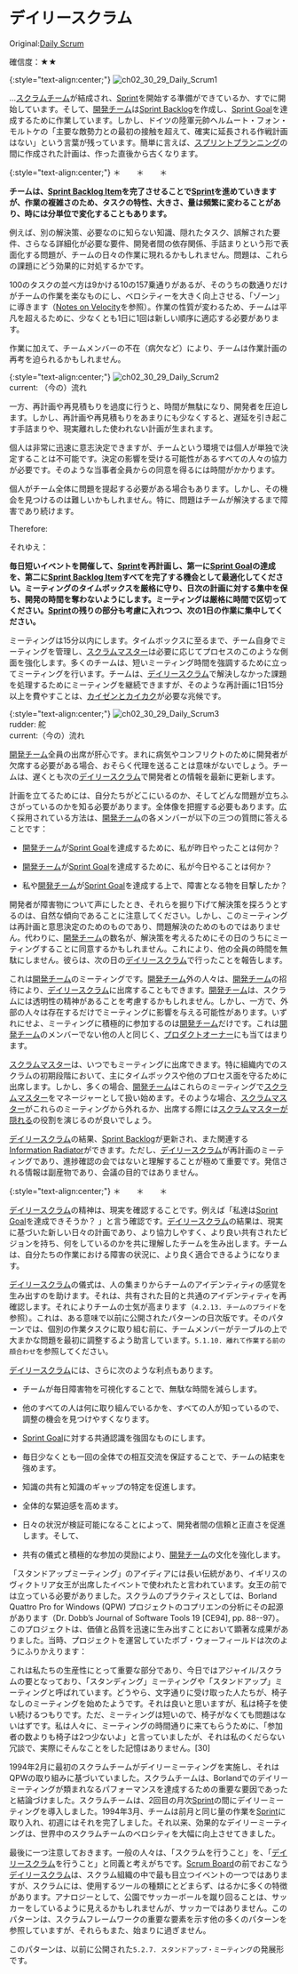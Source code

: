 # デイリースクラム

 Original:[Daily Scrum](https://sites.google.com/a/scrumplop.org/published-patterns/value-stream/sprint/daily-scrum)

確信度：★★

{:style="text-align:center;"}
![ch02_30_29_Daily_Scrum1](Images/ch02_30_29_Daily_Scrum1.png)

...[スクラムチーム](ch02_07_7_Scrum_Team.md)が結成され、[Sprint](https://sites.google.com/a/scrumplop.org/published-patterns/value-stream/sprint)​を開始する準備ができているか、すでに開始しています。そして、[開発チーム](ch02_14_14_Development_Team.md)​は[Sprint Backlog](https://sites.google.com/a/scrumplop.org/published-patterns/value-stream/sprint-backlog)​を作成し、[Sprint Goal](https://sites.google.com/a/scrumplop.org/published-patterns/value-stream/sprint-goal)​を達成するために作業しています。しかし、ドイツの陸軍元帥ヘルムート・フォン・モルトケの「主要な敵勢力との最初の接触を超えて、確実に延長される作戦計画はない」という言葉が残っています。簡単に言えば、[スプリントプランニング](ch02_25_24_Sprint_Planning.md)​の間に作成された計画は、作った直後から古くなります。

{:style="text-align:center;"}
＊　　＊　　＊

**チームは、​[Sprint Backlog Item](https://sites.google.com/a/scrumplop.org/published-patterns/value-stream/sprint-backlog/sprint-backlog-item)を完了させることで[Sprint](https://sites.google.com/a/scrumplop.org/published-patterns/value-stream/sprint)を進めていきますが、作業の複雑さのため、タスクの特性、大きさ、量は頻繁に変わることがあり、時には分単位で変化することもあります。**

例えば、別の解決策、必要なのに知らない知識、隠れたタスク、誤解された要件、さらなる詳細化が必要な要件、開発者間の依存関係、手詰まりという形で表面化する問題が、チームの日々の作業に現れるかもしれません。問題は、これらの課題にどう効果的に対処するかです。

100のタスクの並べ方は9かける10の157乗通りがあるが、そのうちの数通りだけがチームの作業を楽なものにし、ベロシティーを大きく向上させる、「ゾーン」に導きます（[Notes on Velocity](https://sites.google.com/a/scrumplop.org/published-patterns/value-stream/notes-on-velocity)を参照）。作業の性質が変わるため、チームは平凡を超えるために、少なくとも1日に1回は新しい順序に適応する必要があります。

作業に加えて、チームメンバーの不在（病欠など）により、チームは作業計画の再考を迫られるかもしれません。

{:style="text-align:center;"}
![ch02_30_29_Daily_Scrum2](Images/ch02_30_29_Daily_Scrum2.png)<br>
current: （今の）流れ

一方、再計画や再見積もりを過度に行うと、時間が無駄になり、開発者を圧迫します。しかし、再計画や再見積もりをあまりにも少なくすると、遅延を引き起こす手詰まりや、現実離れした使われない計画が生まれます。

個人は非常に迅速に意志決定できますが、チームという環境では個人が単独で決定することは不可能です。決定の影響を受ける可能性があるすべての人々の協力が必要です。そのような当事者全員からの同意を得るには時間がかかります。

個人がチーム全体に問題を提起する必要がある場合もあります。しかし、その機会を見つけるのは難しいかもしれません。特に、問題はチームが解決するまで障害であり続けます。

Therefore:

それゆえ：

**毎日短いイベントを開催して、[Sprint](https://sites.google.com/a/scrumplop.org/published-patterns/value-stream/sprint)を再計画し、第一に[Sprint Goal](https://sites.google.com/a/scrumplop.org/published-patterns/value-stream/sprint-goal)の達成を、第二に[Sprint Backlog Item](https://sites.google.com/a/scrumplop.org/published-patterns/value-stream/sprint-backlog/sprint-backlog-item)すべてを完了する機会として最適化してください。ミーティングのタイムボックスを厳格に守り、日次の計画に対する集中を保ち、開発の時間を奪わないようにします。ミーティングは厳格に時間で区切ってください。[Sprint](https://sites.google.com/a/scrumplop.org/published-patterns/value-stream/sprint)の残りの部分も考慮に入れつつ、次の1日の作業に集中してください。**

ミーティングは15分以内にします。タイムボックスに至るまで、チーム自身でミーティングを管理し、[スクラムマスター](ch02_20_19_ScrumMaster.md)は必要に応じてプロセスのこのような側面を強化します。多くのチームは、短いミーティング時間を強調するために立ってミーティングを行います。チームは、[デイリースクラム](ch02_30_29_Daily_Scrum.md)で解決しなかった課題を処理するためにミーティングを継続できますが、そのような再計画に1日15分以上を費やすことは、[カイゼンとカイカク](ch02_19_Kaizen_and_Kaikaku.md)が必要な兆候です。

{:style="text-align:center;"}
![ch02_30_29_Daily_Scrum3](Images/ch02_30_29_Daily_Scrum3.png)<br>
rudder: 舵<br>current:（今の）流れ

[開発チーム](ch02_14_14_Development_Team.md)全員の出席が肝心です。まれに病気やコンフリクトのために開発者が欠席する必要がある場合、おそらく代理を送ることは意味がないでしょう。チームは、遅くとも次の[デイリースクラム](ch02_30_29_Daily_Scrum.md)で開発者との情報を最新に更新します。

計画を立てるためには、自分たちがどこにいるのか、そしてどんな問題が立ちふさがっているのかを知る必要があります。全体像を把握する必要もあります。広く採用されている方法は、[開発チーム](ch02_14_14_Development_Team.md)の各メンバーが以下の三つの質問に答えることです：

* [開発チーム](ch02_14_14_Development_Team.md)が[Sprint Goal](https://sites.google.com/a/scrumplop.org/published-patterns/value-stream/sprint-goal)を達成するために、私が昨日やったことは何か？

* [開発チーム](ch02_14_14_Development_Team.md)が[Sprint Goal](https://sites.google.com/a/scrumplop.org/published-patterns/value-stream/sprint-goal)を達成するために、私が今日やることは何か？

* 私や[開発チーム](ch02_14_14_Development_Team.md)が[Sprint Goal](https://sites.google.com/a/scrumplop.org/published-patterns/value-stream/sprint-goal)を達成する上で、障害となる物を目撃したか？

開発者が障害物について声にしたとき、それらを掘り下げて解決策を探ろうとするのは、自然な傾向であることに注意してください。しかし、このミーティングは再計画と意思決定のためのものであり、問題解決のためのものではありません。代わりに、[開発チーム](ch02_14_14_Development_Team.md)の数名が、解決策を考えるためにその日のうちにミーティングすることに同意するかもしれません。これにより、他の全員の時間を無駄にしません。彼らは、次の日の[デイリースクラム](ch02_30_29_Daily_Scrum.md)で行ったことを報告します。

これは[開発チーム](ch02_14_14_Development_Team.md)のミーティングです。[開発チーム](ch02_14_14_Development_Team.md)外の人々は、[開発チーム](ch02_14_14_Development_Team.md)の招待により、[デイリースクラム](ch02_30_29_Daily_Scrum.md)に出席することもできます。[開発チーム](ch02_14_14_Development_Team.md)は、スクラムには透明性の精神があることを考慮するかもしれません。しかし、一方で、外部の人々は存在するだけでミーティングに影響を与える可能性があります。いずれにせよ、ミーティングに積極的に参加するのは[開発チーム](ch02_14_14_Development_Team.md)だけです。これは[開発チーム](ch02_14_14_Development_Team.md)のメンバーでない他の人と同じく、[プロダクトオーナー](ch02_11_11_Product_Owner.md)にも当てはまります。

[スクラムマスター](ch02_20_19_ScrumMaster.md)は、いつでもミーティングに出席できます。特に組織内でのスクラムの初期段階において、主にタイムボックスや他のプロセス面を守るために出席します。しかし、多くの場合、[開発チーム](ch02_14_14_Development_Team.md)はこれらのミーティングで[スクラムマスター](ch02_20_19_ScrumMaster.md)をマネージャーとして扱い始めます。そのような場合、[スクラムマスター](ch02_20_19_ScrumMaster.md)がこれらのミーティングから外れるか、出席する際には[スクラムマスターが隠れる](ch02_31_30_ScrumMaster_Incognito.md)の役割を演じるのが良いでしょう。

[デイリースクラム](ch02_30_29_Daily_Scrum.md)の結果、[Sprint Backlog](https://sites.google.com/a/scrumplop.org/published-patterns/value-stream/sprint-backlog)が更新され、また関連する[Information Radiator](https://sites.google.com/a/scrumplop.org/published-patterns/value-stream/information-radiator)ができます。ただし、[デイリースクラム](ch02_30_29_Daily_Scrum.md)が再計画のミーティングであり、進捗確認の会ではないと理解することが極めて重要です。発信される情報は副産物であり、会議の目的ではありません。

{:style="text-align:center;"}
＊　　＊　　＊

[デイリースクラム](ch02_30_29_Daily_Scrum.md)の精神は、現実を確認することです。例えば「私達は[Sprint Goal](https://sites.google.com/a/scrumplop.org/published-patterns/value-stream/sprint-goal)を達成できそうか？ 」と言う確認です。[デイリースクラム](ch02_30_29_Daily_Scrum.md)の結果は、現実に基づいた新しい日々の計画であり、より協力しやすく、より良い共有されたビジョンを持ち、何をしているのかを共に理解したチームを生み出します。チームは、自分たちの作業における障害の状況に、より良く適合できるようになります。

[デイリースクラム](ch02_30_29_Daily_Scrum.md)の儀式は、人の集まりからチームのアイデンティティの感覚を生み出すのを助けます。それは、共有された目的と共通のアイデンティティを再確認します。それによりチームの士気が高まります（`4.2.13. チームのプライド`を参照）。これは、ある意味で以前に公開されたパターンの日次版です。そのパターンでは、個別の作業タスクに取り組む前に、チームメンバーがテーブルの上で大まかな問題を最初に調整するよう助言しています。`5.1.10. 離れて作業する前の顔合わせ`を参照してください。

[デイリースクラム](ch02_30_29_Daily_Scrum.md)には、さらに次のような利点もあります。

* チームが毎日障害物を可視化することで、無駄な時間を減らします。

* 他のすべての人は何に取り組んでいるかを、すべての人が知っているので、調整の機会を見つけやすくなります。

* [Sprint Goal](https://sites.google.com/a/scrumplop.org/published-patterns/value-stream/sprint-goal)に対する共通認識を強固なものにします。

* 毎日少なくとも一回の全体での相互交流を保証することで、チームの結束を強めます。

* 知識の共有と知識のギャップの特定を促進します。

* 全体的な緊迫感を高めます。

* 日々の状況が検証可能になることによって、開発者間の信頼と正直さを促進します。そして、

* 共有の儀式と積極的な参加の奨励により、[開発チーム](ch02_14_14_Development_Team.md)の文化を強化します。

「スタンドアップミーティング」のアイディアには長い伝統があり、イギリスのヴィクトリア女王が出席したイベントで使われたと言われています。女王の前では立っている必要がありました。スクラムのプラクティスとしては、Borland Quattro Pro for Windows (QPW) プロジェクトのコプリエンの分析にその起源があります（Dr. Dobb’s Journal of Software Tools 19 [CE94], pp. 88--97）。このプロジェクトは、価値と品質を迅速に生み出すことにおいて顕著な成果がありました。当時、プロジェクトを運営していたボブ・ウォーフィールドは次のようにふりかえります：

これは私たちの生産性にとって重要な部分であり、今日ではアジャイル/スクラムの要となっており、「スタンディング」ミーティングや「スタンドアップ」ミーティングと呼ばれています。どうやら、文字通りに受け取った人たちが、椅子なしのミーティングを始めたようです。それは良いと思いますが、私は椅子を使い続けるつもりです。ただ、ミーティングは短いので、椅子がなくても問題はないはずです。私は人々に、ミーティングの時間通りに来てもらうために、「参加者の数よりも椅子は2つ少ないよ」と言っていましたが、それは私のくだらない冗談で、実際にそんなことをした記憶はありません。[30]

1994年2月に最初のスクラムチームがデイリーミーティングを実施し、それはQPWの取り組みに基づいていました。スクラムチームは、Borlandでのデイリーミーティングが類まれなるパフォーマンスを達成するための重要な要因であったと結論づけました。スクラムチームは、2回目の月次[Sprint](https://sites.google.com/a/scrumplop.org/published-patterns/value-stream/sprint)の間にデイリーミーティングを導入しました。1994年3月、チームは前月と同じ量の作業を[Sprint](https://sites.google.com/a/scrumplop.org/published-patterns/value-stream/sprint)に取り入れ、初週にはそれを完了しました。それ以来、効果的なデイリーミーティングは、世界中のスクラムチームのベロシティを大幅に向上させてきました。

最後に一つ注意しておきます。一般の人々は、「スクラムを行うこと」を、「[デイリースクラム](ch02_30_29_Daily_Scrum.md)を行うこと」と同義と考えがちです。​[Scrum Board](https://sites.google.com/a/scrumplop.org/published-patterns/value-stream/information-radiator/scrum-board)​の前でおこなう[デイリースクラム](ch02_30_29_Daily_Scrum.md)は、スクラム組織の中で最も目立つイベントの一つではありますが、スクラムには、使用するツールの種類にとどまらず、はるかに多くの特徴があります。アナロジーとして、公園でサッカーボールを蹴り回ることは、サッカーをしているように見えるかもしれませんが、サッカーではありません。このパターンは、スクラムフレームワークの重要な要素を示す他の多くのパターンを参照していますが、それらもまた、始まりに過ぎません。

このパターンは、以前に公開された`5.2.7. スタンドアップ・ミーティング`の発展形です。

